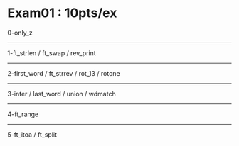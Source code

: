 # Exam01 : 10pts/ex
0-only_z <br/>
_______________________________________________
1-ft_strlen / ft_swap / rev_print <br />
_______________________________________________
2-first_word / ft_strrev / rot_13 / rotone <br />
_______________________________________________
3-inter / last_word / union / wdmatch <br />
_______________________________________________
4-ft_range <br />
_______________________________________________
5-ft_itoa / ft_split <br />
